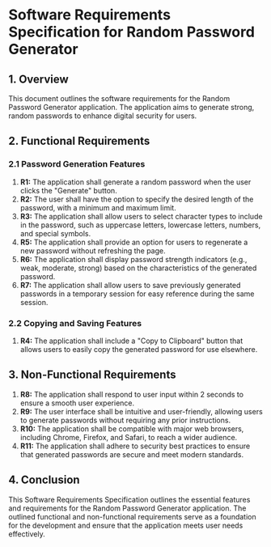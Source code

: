 # Software Requirements Specification for Random Password Generator

## 1. Overview
This document outlines the software requirements for the Random Password Generator application. The application aims to generate strong, random passwords to enhance digital security for users.

## 2. Functional Requirements

### 2.1 Password Generation Features
1. **R1:** The application shall generate a random password when the user clicks the "Generate" button.
2. **R2:** The user shall have the option to specify the desired length of the password, with a minimum and maximum limit.
3. **R3:** The application shall allow users to select character types to include in the password, such as uppercase letters, lowercase letters, numbers, and special symbols.
4. **R5:** The application shall provide an option for users to regenerate a new password without refreshing the page.
5. **R6:** The application shall display password strength indicators (e.g., weak, moderate, strong) based on the characteristics of the generated password.
6. **R7:** The application shall allow users to save previously generated passwords in a temporary session for easy reference during the same session.

### 2.2 Copying and Saving Features
1. **R4:** The application shall include a "Copy to Clipboard" button that allows users to easily copy the generated password for use elsewhere.

## 3. Non-Functional Requirements
1. **R8:** The application shall respond to user input within 2 seconds to ensure a smooth user experience.
2. **R9:** The user interface shall be intuitive and user-friendly, allowing users to generate passwords without requiring any prior instructions.
3. **R10:** The application shall be compatible with major web browsers, including Chrome, Firefox, and Safari, to reach a wider audience.
4. **R11:** The application shall adhere to security best practices to ensure that generated passwords are secure and meet modern standards.

## 4. Conclusion
This Software Requirements Specification outlines the essential features and requirements for the Random Password Generator application. The outlined functional and non-functional requirements serve as a foundation for the development and ensure that the application meets user needs effectively.

